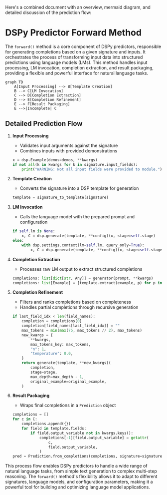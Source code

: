 Here's a combined document with an overview, mermaid diagram, and detailed discussion of the prediction flow:

# DSPy Predictor Forward Method

The `forward()` method is a core component of DSPy predictors, responsible for generating completions based on a given signature and inputs. It orchestrates the process of transforming input data into structured predictions using language models (LMs). This method handles input processing, LM invocation, completion extraction, and result packaging, providing a flexible and powerful interface for natural language tasks.

```mermaid
graph TD
    A[Input Processing] --> B[Template Creation]
    B --> C[LM Invocation]
    C --> D[Completion Extraction]
    D --> E[Completion Refinement]
    E --> F[Result Packaging]
    E -->|Incomplete| C
```

## Detailed Prediction Flow

1. **Input Processing**
   - Validates input arguments against the signature
   - Combines inputs with provided demonstrations
   ```python
   x = dsp.Example(demos=demos, **kwargs)
   if not all(k in kwargs for k in signature.input_fields):
       print("WARNING: Not all input fields were provided to module.")
   ```

2. **Template Creation**
   - Converts the signature into a DSP template for generation
   ```python
   template = signature_to_template(signature)
   ```

3. **LM Invocation**
   - Calls the language model with the prepared prompt and configuration
   ```python
   if self.lm is None:
       x, C = dsp.generate(template, **config)(x, stage=self.stage)
   else:
       with dsp.settings.context(lm=self.lm, query_only=True):
           x, C = dsp.generate(template, **config)(x, stage=self.stage)
   ```

4. **Completion Extraction**
   - Processes raw LM output to extract structured completions
   ```python
   completions: list[dict[str, Any]] = generator(prompt, **kwargs)
   completions: list[Example] = [template.extract(example, p) for p in completions]
   ```

5. **Completion Refinement**
   - Filters and ranks completions based on completeness
   - Handles partial completions through recursive generation
   ```python
   if last_field_idx < len(field_names):
       completion = completions[0]
       completion[field_names[last_field_idx]] = ""
       max_tokens = min(max(75, max_tokens // 2), max_tokens)
       new_kwargs = {
           **kwargs,
           max_tokens_key: max_tokens,
           "n": 1,
           "temperature": 0.0,
       }
       return generate(template, **new_kwargs)(
           completion,
           stage=stage,
           max_depth=max_depth - 1,
           original_example=original_example,
       )
   ```

6. **Result Packaging**
   - Wraps final completions in a `Prediction` object
   ```python
   completions = []
   for c in C:
       completions.append({})
       for field in template.fields:
           if field.output_variable not in kwargs.keys():
               completions[-1][field.output_variable] = getattr(
                   c,
                   field.output_variable,
               )
   pred = Prediction.from_completions(completions, signature=signature)
   ```

This process flow enables DSPy predictors to handle a wide range of natural language tasks, from simple text generation to complex multi-step reasoning. The `forward()` method's flexibility allows it to adapt to different signatures, language models, and configuration parameters, making it a powerful tool for building and optimizing language model applications.